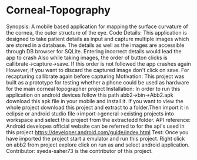 
# Corneal-Topography
Synopsis: A mobile based application  for mapping the surface curvature of the cornea, the outer structure of the eye.
Code Details: This application is designed to take patient details as input and capture multiple images which are stored in a database.
The details as well as the images are accessible through DB browser for SQLite.
Entering incorrect details would lead the app to crash
Also while taking images, the order of button clicks is callibrate->capture->save. If this order is not followed the app crashes again
However, if you want to discard the captured image don't click on save.
For recapturing callibrate again before capturing
Motivation: This project was built as a prototype for testing whether a phone could be used as hardware for the main corneal topographer project
Installation: In order to run this application on android devices follow this path abb2->bin->Abb2.apk download this apk file in your mobile and install it.
If you want to view the whole project download this project and extract to a folder.Then import it in eclipse or android studio file->import->general->existing projects into workspace and select this project from the extractedd folder.
API reference: Android developes official website can be referred to for the api's used in this project https://developer.android.com/guide/index.html
Test: Once you have imported the project start a emulator and run this project. Right click on abb2 from project explore click on run as and select android application. 
Contributor: syeda-saher73 is the contributor of this project.        
